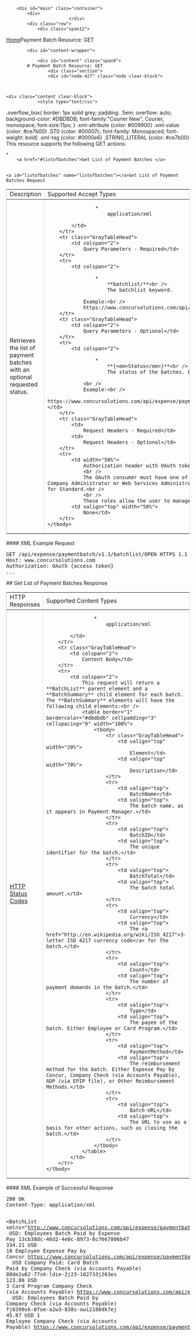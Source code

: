 
        <div id="main" class="container">
            <div>
                            </div>
            <div class="row">
                <div class="span12">
<div class="breadcrumbs"><a href="/">Home</a>Payment Batch Resource: GET</div>
                </div>
            </div>

            <div id="content-wrapper">
<!-- <div class="row"> -->
                <div id="content" class="span9">
            # Payment Batch Resource: GET
                    <div class="section">
                    <div id="node-427" class="node clear-block">


    
    <div class="content clear-block">
                <style type="text/css">
.overflow_box{
border: 1px solid grey;
padding: .5em;
overflow: auto;
background-color: #DBDBDB;
font-family:"Courier New", Courier, monospace;
font-size:11px;
}
.xml-attribute {color: #009900}
.xml-value {color: #ce7b00}
.ST0 {color: #00007c; font-family: Monospaced; font-weight: bold}
.xml-tag {color: #0000e6}
.STRING_LITERAL {color: #ce7b00}</style>
This resource supports the following GET actions:

    * 
        <a href="#listofbatches">Get List of Payment Batches </a>

## 
    <a id="listofbatches" name="listofbatches"></a>Get List of Payment Batches Request
<table border="1" bordercolor="#dbdbdb" cellpadding="3" cellspacing="0" width="100%">
    <tbody>
        <tr class="GrayTableHead">
            <td>
                Description</td>
            <td>
                Supported Accept Types</td>
        </tr>
        <tr>
            <td>
                Retrieves the list of payment batches with an optional requested status.</td>
            <td>
                
                    * 
                        application/xml
                
            </td>
        </tr>
        <tr class="GrayTableHead">
            <td colspan="2">
                Query Parameters - Required</td>
        </tr>
        <tr>
            <td colspan="2">
                
                    * 
                        **batchlist/**<br />
                        The batchlist keyword.
                
                Example:<br />
                https://www.concursolutions.com/api/expense/paymentbatch/v1.1/batchlist/</td>
        </tr>
        <tr class="GrayTableHead">
            <td colspan="2">
                Query Parameters - Optional</td>
        </tr>
        <tr>
            <td colspan="2">
                
                    * 
                        **{<em>Status</em>}**<br />
                        The status of the batches. Can be either OPEN or CLOSED.
                
                <br />
                Example:<br />
                https://www.concursolutions.com/api/expense/paymentbatch/v1.1/batchlist/{<em>Status</em>}</td>
        </tr>
        <tr class="GrayTableHead">
            <td>
                Request Headers - Required</td>
            <td>
                Request Headers - Optional</td>
        </tr>
        <tr>
            <td width="50%">
                Authorization header with OAuth token for valid Concur user.<br />
                <br />
                The OAuth consumer must have one of the following user roles in Concur: Company Administrator or Web Services Administrator for Professional, or Can Administer for Standard.<br />
                <br />
                These roles allow the user to manage data for the entire company.</td>
            <td valign="top" width="50%">
                None</td>
        </tr>
    </tbody>
</table>
####
    XML Example Request
<pre class="overflow_box">
GET /api/expense/paymentbatch/v1.1/batchlist/OPEN HTTPS 1.1
Host: www.concursolutions.com
Authorization: OAuth {access token}
...
</pre>
## 
    Get List of Payment Batches Response
<table border="1" bordercolor="#dbdbdb" cellpadding="3" cellspacing="0" width="100%">
    <tbody>
        <tr class="GrayTableHead">
            <td>
                HTTP Responses</td>
            <td>
                Supported Content Types</td>
        </tr>
        <tr>
            <td>
                <a href="https://developer.concur.com/node/205">HTTP Status Codes</a></td>
            <td>
                
                    * 
                        application/xml
                
            </td>
        </tr>
        <tr class="GrayTableHead">
            <td colspan="2">
                Content Body</td>
        </tr>
        <tr>
            <td colspan="2">
                This request will return a **BatchList** parent element and a **BatchSummary** child element for each batch. The **BatchSummary** elements will have the following child elements:<br />
                <table border="1" bordercolor="#dbdbdb" cellpadding="3" cellspacing="0" width="100%">
                    <tbody>
                        <tr class="GrayTableHead">
                            <td valign="top" width="20%">
                                Element</td>
                            <td valign="top" width="70%">
                                Description</td>
                        </tr>
                        <tr>
                            <td valign="top">
                                BatchName</td>
                            <td valign="top">
                                The batch name, as it appears in Payment Manager.</td>
                        </tr>
                        <tr>
                            <td valign="top">
                                BatchID</td>
                            <td valign="top">
                                The unique identifier for the batch.</td>
                        </tr>
                        <tr>
                            <td valign="top">
                                BatchTotal</td>
                            <td valign="top">
                                The batch total amount.</td>
                        </tr>
                        <tr>
                            <td valign="top">
                                Currency</td>
                            <td valign="top">
                                The <a href="http://en.wikipedia.org/wiki/ISO_4217">3-letter ISO 4217 currency code</a> for the batch.</td>
                        </tr>
                        <tr>
                            <td valign="top">
                                Count</td>
                            <td valign="top">
                                The number of payment demands in the batch.</td>
                        </tr>
                        <tr>
                            <td valign="top">
                                Type</td>
                            <td valign="top">
                                The payee of the batch. Either Employee or Card Program.</td>
                        </tr>
                        <tr>
                            <td valign="top">
                                PaymentMethod</td>
                            <td valign="top">
                                The reimbursement method for the batch. Either Expense Pay by Concur, Company Check (via Accounts Payable), ADP (via EPIP file), or Other Reimbursement Methods.</td>
                        </tr>
                        <tr>
                            <td valign="top">
                                Batch-URL</td>
                            <td valign="top">
                                The URL to use as a basis for other actions, such as closing the batch.</td>
                        </tr>
                    </tbody>
                </table>
            </td>
        </tr>
    </tbody>
</table>
####
    XML Example of Successful Response
<pre class="overflow_box">
200 OK
Content-Type: application/xml

<BatchList <span class="xml-attribute">xmlns=<span class="xml-value">&quot;<span class="xml-value">http://www.concursolutions.com/api/expense/paymentbatch/2011/11<span class="xml-value">&quot;>
    <BatchSummary>
        <BatchName>USD: Employees Batch Paid by Expense Pay</BatchName>
        <BatchID>13cb38dc-46d2-4e0c-8973-8c7667806b47</BatchID>
        <BatchTotal>334.21</BatchTotal>
        <Currency>USD</Currency>
        <Count>10</Count>
        <Type>Employee</Type>
        <PaymentMethod>Expense Pay by Concur</PaymentMethod>
        <Batch-URL>https://www.concursolutions.com/api/expense/paymentbatch/v1.1/batch/12345678901234567890</Batch-URL>
    </BatchSummary>
    <BatchSummary>
        <BatchName>USD Company Paid: Card Batch Paid by Company Check (via Accounts Payable)</BatchName>
        <BatchID>88de2u62-77sk-ldie-2j23-182733j263es</BatchID>
        <BatchTotal>123.88</BatchTotal>
        <Currency>USD</Currency>
        <Count>3</Count>
        <Type>Card Program</Type>
        <PaymentMethod>Company Check (via Accounts Payable)</PaymentMethod>
        <Batch-URL>https://www.concursolutions.com/api/expense/paymentbatch/v1.1/batch/7786363756383463637</Batch-URL>
    </BatchSummary>
    <BatchSummary>
        <BatchName>USD: Employees Batch Paid by Company Check (via Accounts Payable)</BatchName>
        <BatchID>fj8390sk-0foe-a2w3-838s-owi2188dk7ej</BatchID>
        <BatchTotal>45.87</BatchTotal>
        <Currency>USD</Currency>
        <Count>1</Count>
        <Type>Employee</Type>
        <PaymentMethod>Company Check (via Accounts Payable)</PaymentMethod>
        <Batch-URL>https://www.concursolutions.com/api/expense/paymentbatch/v1.1/batch/8873837365536353637</Batch-URL>
    </BatchSummary> 
</BatchList>
</pre>
<br />
